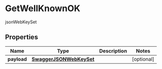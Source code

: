 

# GetWellKnownOK

jsonWebKeySet

## Properties

Name | Type | Description | Notes
------------ | ------------- | ------------- | -------------
**payload** | [**SwaggerJSONWebKeySet**](SwaggerJSONWebKeySet.md) |  |  [optional]




